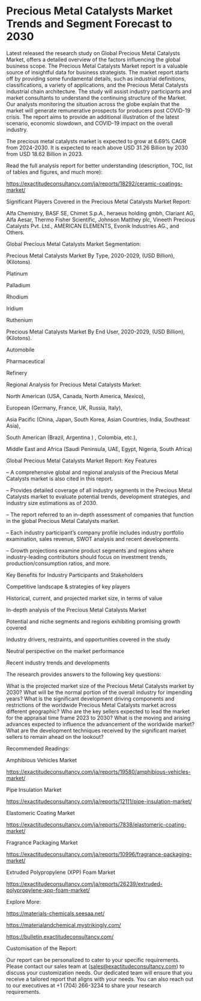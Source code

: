 # Precious Metal Catalysts Market Trends and Segment Forecast to 2030

Latest released the research study on Global Precious Metal Catalysts Market, offers a detailed overview of the factors influencing the global business scope. The Precious Metal Catalysts Market report is a valuable source of insightful data for business strategists. The market report starts off by providing some fundamental details, such as industrial definitions, classifications, a variety of applications, and the Precious Metal Catalysts industrial chain architecture. The study will assist industry participants and market consultants to understand the continuing structure of the Market. Our analysts monitoring the situation across the globe explain that the market will generate remunerative prospects for producers post COVID-19 crisis. The report aims to provide an additional illustration of the latest scenario, economic slowdown, and COVID-19 impact on the overall industry.

The precious metal catalysts market is expected to grow at 6.69% CAGR from 2024-2030. It is expected to reach above USD 31.26 Billion by 2030 from USD 18.62 Billion in 2023.

Read the full analysis report for better understanding (description, TOC, list of tables and figures, and much more):

https://exactitudeconsultancy.com/ja/reports/18292/ceramic-coatings-market/

Significant Players Covered in the Precious Metal Catalysts Market Report:

Alfa Chemistry, BASF SE, Chimet S.p.A., heraeus holding gmbh, Clariant AG, Alfa Aesar, Thermo Fisher Scientific, Johnson Matthey plc, Vineeth Precious Catalysts Pvt. Ltd., AMERICAN ELEMENTS, Evonik Industries AG., and Others.

Global Precious Metal Catalysts Market Segmentation:

Precious Metal Catalysts Market By Type, 2020-2029, (USD Billion), (Kilotons).

Platinum

Palladium

Rhodium

Iridium

Ruthenium

Precious Metal Catalysts Market By End User, 2020-2029, (USD Billion), (Kilotons).

Automobile

Pharmaceutical

Refinery

Regional Analysis for Precious Metal Catalysts Market:

North American (USA, Canada, North America, Mexico),

European (Germany, France, UK, Russia, Italy),

Asia Pacific (China, Japan, South Korea, Asian Countries, India, Southeast Asia),

South American (Brazil, Argentina ) , Colombia, etc.),

Middle East and Africa (Saudi Peninsula, UAE, Egypt, Nigeria, South Africa)

Global Precious Metal Catalysts Market Report: Key Features

– A comprehensive global and regional analysis of the Precious Metal Catalysts market is also cited in this report.

– Provides detailed coverage of all industry segments in the Precious Metal Catalysts market to evaluate potential trends, development strategies, and industry size estimations as of 2030.

– The report referred to an in-depth assessment of companies that function in the global Precious Metal Catalysts market.

– Each industry participant’s company profile includes industry portfolio examination, sales revenue, SWOT analysis and recent developments.

– Growth projections examine product segments and regions where industry-leading contributors should focus on investment trends, production/consumption ratios, and more.

Key Benefits for Industry Participants and Stakeholders

Competitive landscape & strategies of key players

Historical, current, and projected market size, in terms of value

In-depth analysis of the Precious Metal Catalysts Market

Potential and niche segments and regions exhibiting promising growth covered

Industry drivers, restraints, and opportunities covered in the study

Neutral perspective on the market performance

Recent industry trends and developments

The research provides answers to the following key questions:

What is the projected market size of the Precious Metal Catalysts market by 2030?
What will be the normal portion of the overall industry for impending years?
What is the significant development driving components and restrictions of the worldwide Precious Metal Catalysts market across different geographic?
Who are the key sellers expected to lead the market for the appraisal time frame 2023 to 2030?
What is the moving and arising advances expected to influence the advancement of the worldwide market?
What are the development techniques received by the significant market sellers to remain ahead on the lookout?

Recommended Readings:

Amphibious Vehicles Market

https://exactitudeconsultancy.com/ja/reports/19580/amphibious-vehicles-market/

Pipe Insulation Market

https://exactitudeconsultancy.com/ja/reports/12111/pipe-insulation-market/

Elastomeric Coating Market

https://exactitudeconsultancy.com/ja/reports/7838/elastomeric-coating-market/

Fragrance Packaging Market

https://exactitudeconsultancy.com/ja/reports/10996/fragrance-packaging-market/

Extruded Polypropylene (XPP) Foam Market

https://exactitudeconsultancy.com/ja/reports/26239/extruded-polypropylene-xpp-foam-market/

Explore More:

https://materials-chemicals.seesaa.net/

https://materialandchemical.mystrikingly.com/

https://bulletin.exactitudeconsultancy.com/

Customisation of the Report:

Our report can be personalized to cater to your specific requirements. Please contact our sales team at (sales@exactitudeconsultancy.com) to discuss your customization needs. Our dedicated team will ensure that you receive a tailored report that aligns with your needs. You can also reach out to our executives at +1 (704) 266-3234 to share your research requirements.
